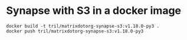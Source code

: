 # Synapse with S3 in a docker image

```
docker build -t tril/matrixdotorg-synapse-s3:v1.18.0-py3 .
docker push tril/matrixdotorg-synapse-s3:v1.18.0-py3
```


